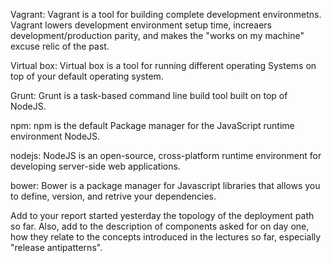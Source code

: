 Vagrant:
Vagrant is a tool for building complete development environmetns.
Vagrant lowers development environment setup time, increaers development/production parity, and makes the "works on my machine" excuse relic of the past.

Virtual box:
Virtual box is a tool for running different operating Systems on top of your default operating system.

Grunt:
Grunt is a task-based command line build tool built on top of NodeJS.

npm:
npm is the default Package manager for the JavaScript runtime environment 
NodeJS.

nodejs:
NodeJS is an open-source, cross-platform runtime environment for developing server-side web applications.

bower:
Bower is a package manager for Javascript libraries that allows you to define, version, and retrive your dependencies.

Add to your report started yesterday the topology of the deployment path so far. Also, add to the description of components asked for on day one, how they relate to the concepts introduced in the lectures so far, especially "release antipatterns".
